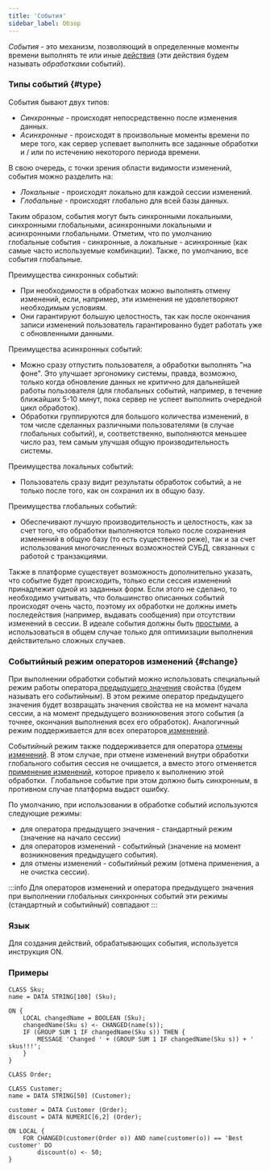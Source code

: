 ```yaml
---
title: 'События'
sidebar_label: Обзор
---
```


*События* - это механизм, позволяющий в определенные моменты времени выполнять те или иные [действия](Actions.md) (эти действия будем называть *обработками* событий).

### Типы событий {#type}

События бывают двух типов:

-   *Синхронные* - происходят непосредственно после изменения данных.
-   *Асинхронные* - происходят в произвольные моменты времени по мере того, как сервер успевает выполнить все заданные обработки и / или по истечению некоторого периода времени.

В свою очередь, с точки зрения области видимости изменений, события можно разделить на:

-   *Локальные* - происходят локально для каждой сессии изменений.
-   *Глобальные* - происходят глобально для всей базы данных.

Таким образом, события могут быть синхронными локальными, синхронными глобальными, асинхронными локальными и асинхронными глобальными. Отметим, что по умолчанию глобальные события - синхронные, а локальные - асинхронные (как самые часто используемые комбинации). Также, по умолчанию, все события глобальные.

Преимущества синхронных событий:

-   При необходимости в обработках можно выполнять отмену изменений, если, например, эти изменения не удовлетворяют необходимым условиям.
-   Они гарантируют большую целостность, так как после окончания записи изменений пользователь гарантированно будет работать уже с обновленными данными.

Преимущества асинхронных событий:

-   Можно сразу отпустить пользователя, а обработки выполнять "на фоне". Это улучшает эргономику системы, правда, возможно, только когда обновление данных не критично для дальнейшей работы пользователя (для глобальных событий, например, в течение ближайших 5-10 минут, пока сервер не успеет выполнить очередной цикл обработок).
-   Обработки группируются для большого количества изменений, в том числе сделанных различными пользователями (в случае глобальных событий), и, соответственно, выполняются меньшее число раз, тем самым улучшая общую производительность системы.

Преимущества локальных событий:

-   Пользователь сразу видит результаты обработок событий, а не только после того, как он сохранил их в общую базу.

Преимущества глобальных событий:

-   Обеспечивают лучшую производительность и целостность, как за счет того, что обработки выполняются только после сохранения изменений в общую базу (то есть существенно реже), так и за счет использования многочисленных возможностей СУБД, связанных с работой с транзакциями.

Также в платформе существует возможность дополнительно указать, что событие будет происходить, только если сессия изменений принадлежит одной из заданных форм. Если этого не сделано, то необходимо учитывать, что большинство описанных событий происходят очень часто, поэтому их обработки не должны иметь последействия (например, выдавать сообщения) при отсутствии изменений в сессии. В идеале события должны быть [простыми](Simple_event.md), а использоваться в общем случае только для оптимизации выполнения действительно сложных случаев.

### Событийный режим операторов изменений {#change}

При выполнении обработки событий можно использовать специальный режим работы оператора[ предыдущего значения](Previous_value_PREV_.md) свойства (будем называть его *событийным*). В этом режиме оператор предыдущего значения будет возвращать значения свойства не на момент начала сессии, а на момент предыдущего возникновения этого события (а точнее, окончания выполнения всех его обработок). Аналогичный режим поддерживается для всех операторов[ изменений](Change_operators_SET_CHANGED_..._.md).

Событийный режим также поддерживается для оператора [отмены изменений](Cancel_changes_CANCEL_.md). В этом случае, при отмене изменений внутри обработки глобального события сессия не очищается, а вместо этого отменяется [применение изменений](Apply_changes_APPLY_.md), которое привело к выполнению этой обработки.  Глобальное событие при этом должно быть синхронным, в противном случае платформа выдаст ошибку.

По умолчанию, при использовании в обработке событий используются следующие режимы:

-   для оператора предыдущего значения - стандартный режим (значение на начало сессии)
-   для операторов изменений - событийный (значение на момент возникновения предыдущего события). 
-   для отмены изменений - событийный режим (отмена применения, а не очистка сессии).


:::info
Для операторов изменений и оператора предыдущего значения при выполнении глобальных синхронных событий эти режимы (стандартный и событийный) совпадают
:::

### Язык

Для создания действий, обрабатывающих события, используется инструкция ON.

### Примеры

```lsf
CLASS Sku;
name = DATA STRING[100] (Sku);

ON {
    LOCAL changedName = BOOLEAN (Sku);
    changedName(Sku s) <- CHANGED(name(s));
    IF (GROUP SUM 1 IF changedName(Sku s)) THEN {
        MESSAGE 'Changed ' + (GROUP SUM 1 IF changedName(Sku s)) + ' skus!!!';
    }
}

CLASS Order;

CLASS Customer;
name = DATA STRING[50] (Customer);

customer = DATA Customer (Order);
discount = DATA NUMERIC[6,2] (Order);

ON LOCAL {
    FOR CHANGED(customer(Order o)) AND name(customer(o)) == 'Best customer' DO
        discount(o) <- 50;
}
```

 
